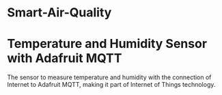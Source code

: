 # Smart-Air-Quality
# Temperature and Humidity Sensor with Adafruit MQTT
The sensor to measure temperature and humidity with the connection of Internet
to Adafruit MQTT, making it part of Internet of Things technology.
